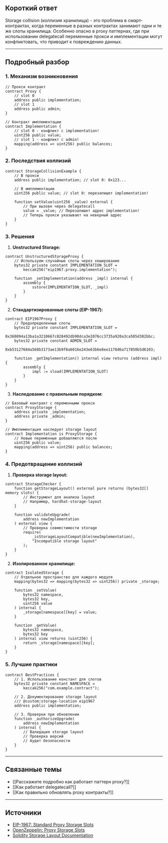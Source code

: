## Короткий ответ

Storage collision (коллизия хранилища) - это проблема в смарт-контрактах, когда переменные в разных контрактах занимают одни и те же слоты хранилища. Особенно опасно в proxy паттернах, где при использовании delegatecall переменные прокси и имплементации могут конфликтовать, что приводит к повреждению данных.

---

## Подробный разбор

### **1. Механизм возникновения**

```solidity
// Прокси контракт
contract Proxy {
    // slot 0
    address public implementation;
    // slot 1
    address public admin;
}

// Контракт имплементации
contract Implementation {
    // slot 0 - конфликт с implementation!
    uint256 public value;
    // slot 1 - конфликт с admin!
    mapping(address => uint256) public balances;
}
```

### **2. Последствия коллизий**

```solidity
contract StorageCollisionExample {
    // В прокси
    address public implementation; // slot 0: 0x123...
    
    // В имплементации
    uint256 public value; // slot 0: перезапишет implementation!
    
    function setValue(uint256 _value) external {
        // При вызове через delegatecall
        value = _value; // Перезапишет адрес implementation!
        // Теперь прокси указывает на неверный адрес
    }
}
```

### **3. Решения**

1. **Unstructured Storage:**
```solidity
contract UnstructuredStorageProxy {
    // Используем случайные слоты через хеширование
    bytes32 private constant IMPLEMENTATION_SLOT = 
        keccak256("eip1967.proxy.implementation");
    
    function _setImplementation(address _impl) internal {
        assembly {
            sstore(IMPLEMENTATION_SLOT, _impl)
        }
    }
}
```

2. **Стандартизированные слоты (EIP-1967):**
```solidity
contract EIP1967Proxy {
    // Предопределенные слоты
    bytes32 private constant IMPLEMENTATION_SLOT = 
        0x360894a13ba1a3210667c828492db98dca3e2076cc3735a920a3ca505d382bbc;
    bytes32 private constant ADMIN_SLOT = 
        0xb53127684a568b3173ae13b9f8a6016e243e63b6e8ee1178d6a717850b5d6103;
    
    function _getImplementation() internal view returns (address impl) {
        assembly {
            impl := sload(IMPLEMENTATION_SLOT)
        }
    }
}
```

3. **Наследование с правильным порядком:**
```solidity
// Базовый контракт с переменными прокси
contract ProxyStorage {
    address private _implementation;
    address private _admin;
}

// Имплементация наследует storage layout
contract Implementation is ProxyStorage {
    // Новые переменные добавляются после
    uint256 public value;
    mapping(address => uint256) public balances;
}
```

### **4. Предотвращение коллизий**

1. **Проверка storage layout:**
```solidity
contract StorageChecker {
    function getStorageLayout() external pure returns (bytes32[] memory slots) {
        // Инструмент для анализа layout
        // Например, hardhat-storage-layout
    }
    
    function validateUpgrade(
        address newImplementation
    ) external view {
        // Проверка совместимости storage
        require(
            _isStorageLayoutCompatible(newImplementation),
            "Incompatible storage layout"
        );
    }
}
```

2. **Изолированное хранилище:**
```solidity
contract IsolatedStorage {
    // Отдельное пространство для каждого модуля
    mapping(bytes32 => mapping(bytes32 => uint256)) private _storage;
    
    function _setValue(
        bytes32 namespace,
        bytes32 key,
        uint256 value
    ) internal {
        _storage[namespace][key] = value;
    }
    
    function _getValue(
        bytes32 namespace,
        bytes32 key
    ) internal view returns (uint256) {
        return _storage[namespace][key];
    }
}
```

### **5. Лучшие практики**

```solidity
contract BestPractices {
    // 1. Использование констант для слотов
    bytes32 private constant NAMESPACE = 
        keccak256("com.example.contract");
    
    // 2. Документирование storage layout
    /// @custom:storage-location eip1967
    address public implementation;
    
    // 3. Проверки при обновлении
    function _authorizeUpgrade(
        address newImplementation
    ) internal {
        // Валидация storage layout
        // Проверка версий
        // Аудит безопасности
    }
}
```

---

## Связанные темы
- [[Расскажите подробно как работает паттерн proxy?]]
- [[Как работает delegatecall?]]
- [[Как правильно обновлять proxy контракты?]]

---

## Источники
- [EIP-1967: Standard Proxy Storage Slots](https://eips.ethereum.org/EIPS/eip-1967)
- [OpenZeppelin: Proxy Storage Slots](https://docs.openzeppelin.com/upgrades-plugins/1.x/proxies#storage-collisions)
- [Solidity Storage Layout Documentation](https://docs.soliditylang.org/en/latest/internals/layout_in_storage.html) 